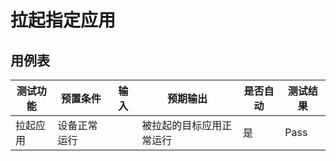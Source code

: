 # 拉起指定应用

## 用例表

| 测试功能 | 预置条件     | 输入 | 预期输出         | 是否自动 | 测试结果 |
| -------- | ------------ | ---- |--------------| -------- | -------- |
| 拉起应用 | 设备正常运行 |      | 被拉起的目标应用正常运行 | 是       | Pass     |

